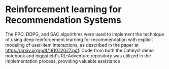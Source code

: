 # Reinforcement learning for Recommendation Systems

The PPO, DDPG, and SAC algorithms were used to implement the technique of using deep reinforcement learning for recommendation with explicit modeling of user-item interactions, as described in the paper at https://arxiv.org/pdf/1810.12027.pdf. Code from both the Catalyst demo notebook and higgsfield's RL-Adventure repository was utilized in the implementation process, providing valuable assistance

